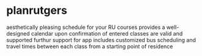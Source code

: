 # planrutgers
aesthetically pleasing schedule for your RU courses
provides a well-designed calendar upon confirmation of entered classes are valid and supported
furthur support for app includes customized bus scheduling and travel times between each class from a starting point of residence
